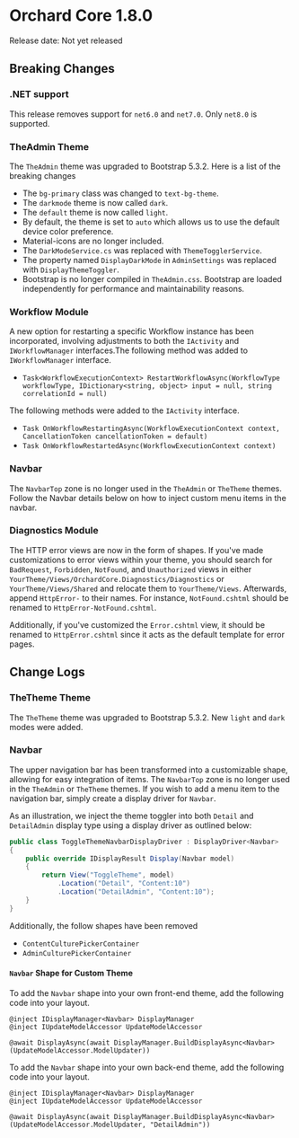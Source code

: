 # Orchard Core 1.8.0

Release date: Not yet released

## Breaking Changes

### .NET support

This release removes support for `net6.0` and `net7.0`. Only `net8.0` is supported.

### TheAdmin Theme

The `TheAdmin` theme was upgraded to Bootstrap 5.3.2. Here is a list of the breaking changes

 - The `bg-primary` class was changed to `text-bg-theme`.
 - The `darkmode` theme is now called `dark`.
 - The `default` theme is now called `light`.
 - By default, the theme is set to `auto` which allows us to use the default device color preference.
 - Material-icons are no longer included.
 - The `DarkModeService.cs` was replaced with `ThemeTogglerService`.
 - The property named `DisplayDarkMode` in `AdminSettings` was replaced with `DisplayThemeToggler`.
 - Bootstrap is no longer compiled in `TheAdmin.css`. Bootstrap are loaded independently for performance and maintainability reasons.

### Workflow Module

A new option for restarting a specific Workflow instance has been incorporated, involving adjustments to both the `IActivity` and `IWorkflowManager` interfaces.The following method was added to `IWorkflowManager` interface.

 - `Task<WorkflowExecutionContext> RestartWorkflowAsync(WorkflowType workflowType, IDictionary<string, object> input = null, string correlationId = null)`
 
 The following methods were added to the `IActivity` interface.

 - `Task OnWorkflowRestartingAsync(WorkflowExecutionContext context, CancellationToken cancellationToken = default)`
 - `Task OnWorkflowRestartedAsync(WorkflowExecutionContext context)`

 ### Navbar

 The `NavbarTop` zone is no longer used in the `TheAdmin` or `TheTheme` themes. Follow the Navbar details below on how to inject custom menu items in the navbar.

### Diagnostics Module

The HTTP error views are now in the form of shapes. If you've made customizations to error views within your theme, you should search for `BadRequest`, `Forbidden`, `NotFound`, and `Unauthorized` views in either `YourTheme/Views/OrchardCore.Diagnostics/Diagnostics` or `YourTheme/Views/Shared` and relocate them to `YourTheme/Views`. Afterwards, append `HttpError-` to their names. For instance, `NotFound.cshtml` should be renamed to `HttpError-NotFound.cshtml`.

Additionally, if you've customized the `Error.cshtml` view, it should be renamed to `HttpError.cshtml` since it acts as the default template for error pages.

## Change Logs

### TheTheme Theme

The `TheTheme` theme was upgraded to Bootstrap 5.3.2. New `light` and `dark` modes were added.

### Navbar

The upper navigation bar has been transformed into a customizable shape, allowing for easy integration of items. The `NavbarTop` zone is no longer used in the `TheAdmin` or `TheTheme` themes. If you wish to add a menu item to the navigation bar, simply create a display driver for `Navbar`. 

As an illustration, we inject the theme toggler into both `Detail` and `DetailAdmin` display type using a display driver as outlined below:

```csharp
public class ToggleThemeNavbarDisplayDriver : DisplayDriver<Navbar>
{
    public override IDisplayResult Display(Navbar model)
    {
        return View("ToggleTheme", model)
            .Location("Detail", "Content:10")
            .Location("DetailAdmin", "Content:10");
    }
}
```

 Additionally, the follow shapes have been removed
 - `ContentCulturePickerContainer`
 - `AdminCulturePickerContainer`

#### `Navbar` Shape for Custom Theme

To add the `Navbar` shape into your own front-end theme, add the following code into your layout.

```
@inject IDisplayManager<Navbar> DisplayManager
@inject IUpdateModelAccessor UpdateModelAccessor

@await DisplayAsync(await DisplayManager.BuildDisplayAsync<Navbar>(UpdateModelAccessor.ModelUpdater))
```

To add the `Navbar` shape into your own back-end theme, add the following code into your layout.

```
@inject IDisplayManager<Navbar> DisplayManager
@inject IUpdateModelAccessor UpdateModelAccessor

@await DisplayAsync(await DisplayManager.BuildDisplayAsync<Navbar>(UpdateModelAccessor.ModelUpdater, "DetailAdmin"))
```
